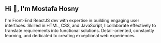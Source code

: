 ## Hi 👋, I'm Mostafa Hosny

I'm Front-End ReactJS dev with expertise in building engaging user interfaces. Skilled in HTML, CSS, and JavaScript, I collaborate effectively to translate requirements into functional solutions. Detail-oriented, constantly learning, and dedicated to creating exceptional web experiences.




